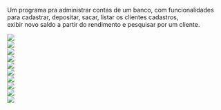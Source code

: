 Um programa pra administrar contas de um banco, com funcionalidades para cadastrar, depositar, sacar, listar os clientes cadastros,<br> 
exibir novo saldo a partir do rendimento e pesquisar por um cliente.<br>

![](https://github.com/IgorCRH/ProgramasInterfaceGraficaJavaFX/blob/main/2%20-%20Contas%20Banc%C3%A1rias/imagem1.png)<br>
![](https://github.com/IgorCRH/ProgramasInterfaceGraficaJavaFX/blob/main/2%20-%20Contas%20Banc%C3%A1rias/imagem2.png)<br>
![](https://github.com/IgorCRH/ProgramasInterfaceGraficaJavaFX/blob/main/2%20-%20Contas%20Banc%C3%A1rias/imagem3.png)<br>
![](https://github.com/IgorCRH/ProgramasInterfaceGraficaJavaFX/blob/main/2%20-%20Contas%20Banc%C3%A1rias/imagem4.png)<br>
![](https://github.com/IgorCRH/ProgramasInterfaceGraficaJavaFX/blob/main/2%20-%20Contas%20Banc%C3%A1rias/imagem5.png)<br>
![](https://github.com/IgorCRH/ProgramasInterfaceGraficaJavaFX/blob/main/2%20-%20Contas%20Banc%C3%A1rias/imagem6.png)<br>
![](https://github.com/IgorCRH/ProgramasInterfaceGraficaJavaFX/blob/main/2%20-%20Contas%20Banc%C3%A1rias/imagem7.png)<br>
![](https://github.com/IgorCRH/ProgramasInterfaceGraficaJavaFX/blob/main/2%20-%20Contas%20Banc%C3%A1rias/imagem8.png)<br>
![](https://github.com/IgorCRH/ProgramasInterfaceGraficaJavaFX/blob/main/2%20-%20Contas%20Banc%C3%A1rias/imagem9.png)<br>
![](https://github.com/IgorCRH/ProgramasInterfaceGraficaJavaFX/blob/main/2%20-%20Contas%20Banc%C3%A1rias/imagem10.png)<br>
